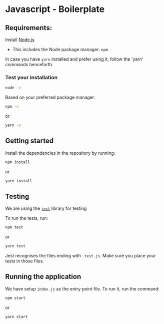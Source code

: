 # Javascript - Boilerplate

## Requirements:
Install [Node.js](https://nodejs.org/en/download/)
* This includes the Node package manager: `npm`

In case you have `yarn` installed and prefer using it, follow the 'yarn' commands henceforth.

### Test your installation
```bash
node -v
```

Based on your preferred package manager:

```bash
npm -v
```

or 

```bash
yarn -v
```

## Getting started

Install the dependencies in the repository by running:

```bash
npm install
```

or

```bash
yarn install
```

## Testing

We are using the [`jest`](https://jestjs.io/) library for testing

To run the tests, run:

```bash
npm test
```

or

```bash
yarn test
```

Jest recognises the files ending with `.test.js`. Make sure you place your tests in those files.

## Running the application

We have setup `index.js` as the entry point file. To run it, run the command:

```bash
npm start
```

or

```bash
yarn start
```